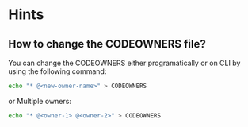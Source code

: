 # Hints

## How to change the CODEOWNERS file?

You can change the CODEOWNERS either programatically or on CLI by  using the following command:

```bash
echo "* @<new-owner-name>" > CODEOWNERS
```

or Multiple owners:

```bash
echo "* @<owner-1> @<owner-2>" > CODEOWNERS
```
